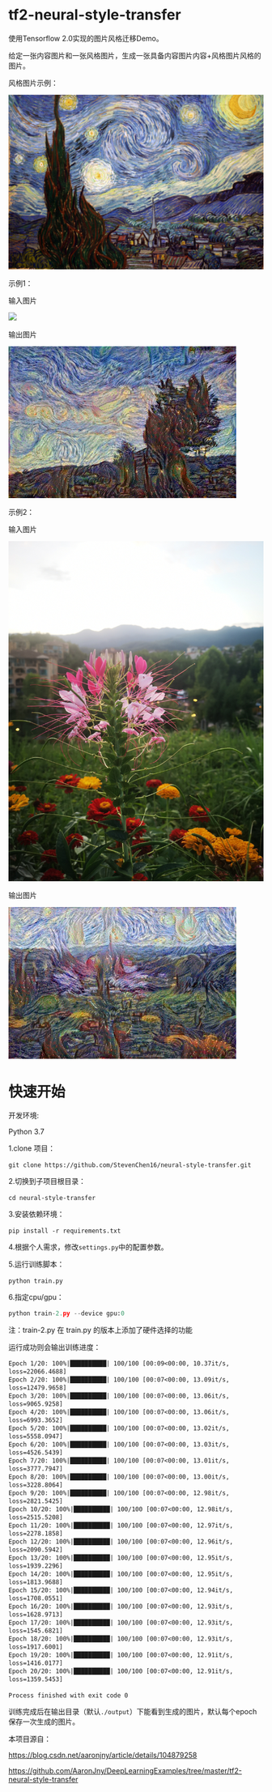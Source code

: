 # tf2-neural-style-transfer

使用Tensorflow 2.0实现的图片风格迁移Demo。

给定一张内容图片和一张风格图片，生成一张具备内容图片内容+风格图片风格的图片。

风格图片示例：

![](./images/style.jpg)

示例1：

输入图片

![](./images/1.jpg)

输出图片

![](./output/1-2/20.jpg)

示例2：

输入图片

![](./images/2.jpg)

输出图片

![](./output/2-1/12.jpg)

# 快速开始

开发环境:

Python 3.7

1.clone 项目：

```git clone https://github.com/StevenChen16/neural-style-transfer.git```

2.切换到子项目根目录：

```cd neural-style-transfer```

3.安装依赖环境：

```pip install -r requirements.txt```

4.根据个人需求，修改`settings.py`中的配置参数。

5.运行训练脚本：

```python train.py```

6.指定cpu/gpu：

```python
python train-2.py --device gpu:0
```

注：train-2.py 在 train.py 的版本上添加了硬件选择的功能

运行成功则会输出训练进度：

```
Epoch 1/20: 100%|██████████| 100/100 [00:09<00:00, 10.37it/s, loss=22066.4688]
Epoch 2/20: 100%|██████████| 100/100 [00:07<00:00, 13.09it/s, loss=12479.9658]
Epoch 3/20: 100%|██████████| 100/100 [00:07<00:00, 13.06it/s, loss=9065.9258]
Epoch 4/20: 100%|██████████| 100/100 [00:07<00:00, 13.06it/s, loss=6993.3652]
Epoch 5/20: 100%|██████████| 100/100 [00:07<00:00, 13.02it/s, loss=5558.0947]
Epoch 6/20: 100%|██████████| 100/100 [00:07<00:00, 13.03it/s, loss=4526.5439]
Epoch 7/20: 100%|██████████| 100/100 [00:07<00:00, 13.01it/s, loss=3777.7947]
Epoch 8/20: 100%|██████████| 100/100 [00:07<00:00, 13.00it/s, loss=3228.8064]
Epoch 9/20: 100%|██████████| 100/100 [00:07<00:00, 12.98it/s, loss=2821.5425]
Epoch 10/20: 100%|██████████| 100/100 [00:07<00:00, 12.98it/s, loss=2515.5208]
Epoch 11/20: 100%|██████████| 100/100 [00:07<00:00, 12.97it/s, loss=2278.1858]
Epoch 12/20: 100%|██████████| 100/100 [00:07<00:00, 12.96it/s, loss=2090.5942]
Epoch 13/20: 100%|██████████| 100/100 [00:07<00:00, 12.95it/s, loss=1939.2296]
Epoch 14/20: 100%|██████████| 100/100 [00:07<00:00, 12.95it/s, loss=1813.9688]
Epoch 15/20: 100%|██████████| 100/100 [00:07<00:00, 12.94it/s, loss=1708.0551]
Epoch 16/20: 100%|██████████| 100/100 [00:07<00:00, 12.93it/s, loss=1628.9713]
Epoch 17/20: 100%|██████████| 100/100 [00:07<00:00, 12.93it/s, loss=1545.6821]
Epoch 18/20: 100%|██████████| 100/100 [00:07<00:00, 12.93it/s, loss=1917.6001]
Epoch 19/20: 100%|██████████| 100/100 [00:07<00:00, 12.91it/s, loss=1416.0177]
Epoch 20/20: 100%|██████████| 100/100 [00:07<00:00, 12.91it/s, loss=1359.5453]

Process finished with exit code 0
```

训练完成后在输出目录（默认`./output`）下能看到生成的图片，默认每个epoch保存一次生成的图片。

本项目源自：

<https://blog.csdn.net/aaronjny/article/details/104879258> 

https://github.com/AaronJny/DeepLearningExamples/tree/master/tf2-neural-style-transfer 